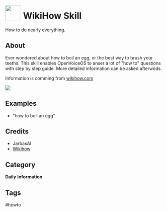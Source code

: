 # <img src='icon.png' width='50' height='50' style='vertical-align:bottom'/> WikiHow Skill

How to do nearly everything.

## About
Ever wondered about how to boil an egg, or the best way to brush your teeths. This skill enables
OpenVoiceOS to anser a lot of "how to" questions with step by step guide. More detailed
information can be asked afterwods.

Information is comming from [wikihow.com](https://www.wikihow.com/)

![](gui2.gif)


## Examples
* "how to boil an egg"


## Credits
- JarbasAI
- [Wikihow](https://www.wikihow.com/)

## Category
**Daily**
**Information**

## Tags
#howto
